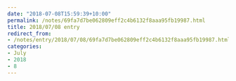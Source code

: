 ```yaml
---
date: "2018-07-08T15:59:39+10:00"
permalink: /notes/69fa7d7be062809eff2c4b6132f8aaa95fb19987.html
title: 2018/07/08 entry
redirect_from:
- /notes/entry/2018/07/08/69fa7d7be062809eff2c4b6132f8aaa95fb19987.html
categories:
- July
- 2018
- 8
---
```

